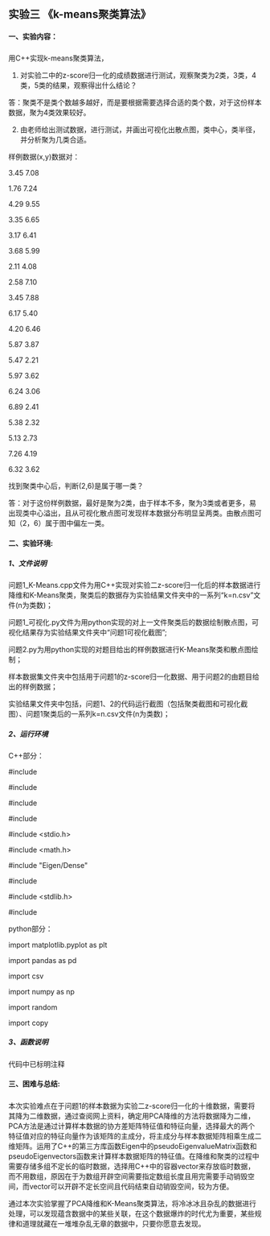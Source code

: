 
## 实验三  《k-means聚类算法》
#### 一、实验内容：

##### 
用C++实现k-means聚类算法，

1. 对实验二中的z-score归一化的成绩数据进行测试，观察聚类为2类，3类，4类，5类的结果，观察得出什么结论？

答：聚类不是类个数越多越好，而是要根据需要选择合适的类个数，对于这份样本数据，聚为4类效果较好。

2. 由老师给出测试数据，进行测试，并画出可视化出散点图，类中心，类半径，并分析聚为几类合适。

样例数据(x,y)数据对：

3.45	7.08

1.76	7.24

4.29	9.55

3.35	6.65

3.17	6.41

3.68	5.99

2.11	4.08

2.58	7.10

3.45	7.88

6.17	5.40

4.20	6.46

5.87	3.87

5.47	2.21

5.97	3.62

6.24	3.06

6.89	2.41

5.38	2.32

5.13	2.73

7.26	4.19

6.32	3.62

找到聚类中心后，判断(2,6)是属于哪一类？

答：对于这份样例数据，最好是聚为2类，由于样本不多，聚为3类或者更多，易出现类中心溢出，且从可视化散点图可发现样本数据分布明显呈两类。由散点图可知（2，6）属于图中偏左一类。

#### 二、实验环境:

##### 1、文件说明

问题1_K-Means.cpp文件为用C++实现对实验二z-score归一化后的样本数据进行降维和K-Means聚类，聚类后的数据存为实验结果文件夹中的一系列“k=n.csv”文件(n为类数)；

问题1_可视化.py文件为用python实现的对上一文件聚类后的数据绘制散点图，可视化结果存为实验结果文件夹中“问题1可视化截图”;

问题2.py为用python实现的对题目给出的样例数据进行K-Means聚类和散点图绘制；

样本数据集文件夹中包括用于问题1的z-score归一化数据、用于问题2的由题目给出的样例数据；

实验结果文件夹中包括，问题1、2的代码运行截图（包括聚类截图和可视化截图）、问题1聚类后的一系列k=n.csv文件(n为类数)；

##### 2、运行环境

C++部分：

#include <iostream>

#include <fstream>
  
#include <string>
  
#include <sstream>
  
#include <stdio.h>

#include <math.h>

#include "Eigen/Dense"

#include <vector>
  
#include <stdlib.h>

#include <random>
  
python部分：

import matplotlib.pyplot as plt

import pandas as pd

import csv

import numpy as np

import random

import copy

##### 3、函数说明

代码中已标明注释

#### 三、困难与总结:

#####
本次实验难点在于问题1的样本数据为实验二z-score归一化的十维数据，需要将其降为二维数据，通过查阅网上资料，确定用PCA降维的方法将数据降为二维，PCA方法是通过计算样本数据的协方差矩阵特征值和特征向量，选择最大的两个特征值对应的特征向量作为该矩阵的主成分，将主成分与样本数据矩阵相乘生成二维矩阵。运用了C++的第三方库函数Eigen中的pseudoEigenvalueMatrix函数和pseudoEigenvectors函数来计算样本数据矩阵的特征值。在降维和聚类的过程中需要存储多组不定长的临时数据，选择用C++中的容器vector来存放临时数据，而不用数组，原因在于为数组开辟空间需要指定数组长度且用完需要手动销毁空间，而vector可以开辟不定长空间且代码结束自动销毁空间，较为方便。

通过本次实验掌握了PCA降维和K-Means聚类算法，将冷冰冰且杂乱的数据进行处理，可以发现蕴含数据中的某些关联，在这个数据爆炸的时代尤为重要，某些规律和道理就藏在一堆堆杂乱无章的数据中，只要你愿意去发现。
